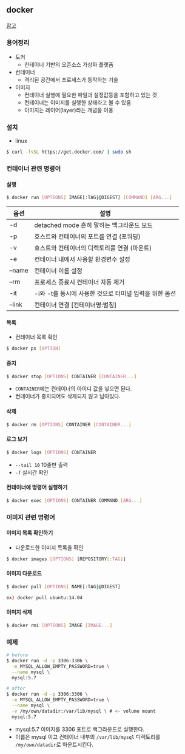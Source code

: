 ## docker
[참고](https://subicura.com/2017/01/19/docker-guide-for-beginners-2.html)
### 용어정리
- 도커
  - 컨테이너 기반의 오픈소스 가상화 플랫폼
- 컨테이너
  - 격리된 공간에서 프로세스가 동작하는 기술
- 이미지
  - 컨테이너 실행에 필요한 파일과 설정값등을 포함하고 있는 것
  - 컨테이너는 이미지를 실행한 상태라고 볼 수 있음
  - 이미지는 레이어(layer)라는 개념을 이용


### 설치
- linux
```bash
$ curl -fsSL https://get.docker.com/ | sudo sh
```

### 컨테이너 관련 명령어
#### 실행
```bash
$ docker run [OPTIONS] IMAGE[:TAG|@DIGEST] [COMMAND] [ARG...]
````
| 옵션 | 설명 |
|---|---|
|-d|	detached mode 흔히 말하는 백그라운드 모드|
|-p|	호스트와 컨테이너의 포트를 연결 (포워딩)|
|-v|	호스트와 컨테이너의 디렉토리를 연결 (마운트)|
|-e|	컨테이너 내에서 사용할 환경변수 설정|
|–name|	컨테이너 이름 설정|
|–rm|	프로세스 종료시 컨테이너 자동 제거|
|-it|-i와 -t를 동시에 사용한 것으로 터미널 입력을 위한 옵션|
|–link|	컨테이너 연결 [컨테이너명:별칭]|

#### 목록
- 컨테이너 목록 확인
```bash
$ docker ps [OPTION]
```
#### 중지
```bash
$ docker stop [OPTIONS] CONTAINER [CONTAINER...]
```
- `CONTAINER`에는 컨테이너의 아이디 값을 넣으면 된다.
- 컨테이너가 중지되어도 삭제되지 않고 남아있다.

#### 삭제
```bash
$ docker rm [OPTIONS] CONTAINER [CONTAINER...]
```

#### 로그 보기
```bash
$ docker logs [OPTIONS] CONTAINER
```
- `--tail 10` 10줄만 출력
- `-f` 실시간 확인

#### 컨테이너에 명령어 실행하기
```bash
$ docker exec [OPTIONS] CONTAINER COMMAND [ARG...]
```

### 이미지 관련 명령어
#### 이미지 목록 확인하기
- 다운로드한 이미지 목록을 확인
```bash
$ docker images [OPTIONS] [REPOSITORY[:TAG]]
```

#### 이미지 다운로드
```bash
$ docker pull [OPTIONS] NAME[:TAG|@DIGEST]

ex) docker pull ubuntu:14.04
```

#### 이미지 삭제
```bash
$ docker rmi [OPTIONS] IMAGE [IMAGE...]
```


### 예제
```bash
# before
$ docker run -d -p 3306:3306 \
  -e MYSQL_ALLOW_EMPTY_PASSWORD=true \
  --name mysql \
  mysql:5.7

# after
$ docker run -d -p 3306:3306 \
  -e MYSQL_ALLOW_EMPTY_PASSWORD=true \
  --name mysql \
  -v /my/own/datadir:/var/lib/mysql \ # <- volume mount
  mysql:5.7
```
- mysql:5.7 이미지를 3306 포트로 백그라운드로 실행한다.
- 이름은 mysql 이고 컨테이너 내부의 `/var/lib/mysql` 디렉토리를 `/my/own/datadir`로 마운트시킨다.
